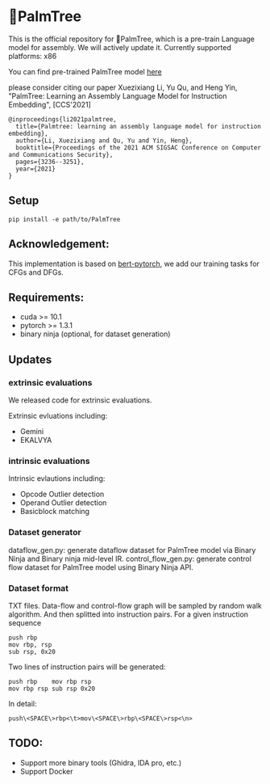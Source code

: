 # 🌴PalmTree

This is the official repository for 🌴PalmTree, which is a pre-train Language model for assembly. We will actively update it.
Currently supported platforms: x86

You can find pre-trained PalmTree model [here](https://drive.google.com/file/d/1yC3M-kVTFWql6hCgM_QCbKtc1PbdVdvp/view?usp=sharing)

please consider citing our paper
Xuezixiang Li, Yu Qu, and Heng Yin, "PalmTree: Learning an Assembly Language Model for Instruction Embedding", [CCS'2021]

```
@inproceedings{li2021palmtree,
  title={Palmtree: learning an assembly language model for instruction embedding},
  author={Li, Xuezixiang and Qu, Yu and Yin, Heng},
  booktitle={Proceedings of the 2021 ACM SIGSAC Conference on Computer and Communications Security},
  pages={3236--3251},
  year={2021}
}
```

## Setup
```pip install -e path/to/PalmTree```

## Acknowledgement:

This implementation is based on [bert-pytorch](https://github.com/codertimo/BERT-pytorch), we add our training tasks for CFGs and DFGs.

## Requirements:
- cuda >= 10.1
- pytorch >= 1.3.1
- binary ninja (optional, for dataset generation)

## Updates

### extrinsic evaluations
We released code for extrinsic evaluations.

Extrinsic evluations including:
- Gemini
- EKALVYA

### intrinsic evaluations
Intrinsic evlautions including:
- Opcode Outlier detection
- Operand Outlier detection
- Basicblock matching

### Dataset generator

dataflow_gen.py: generate dataflow dataset for PalmTree model via Binary Ninja and Binary ninja mid-level IR. 
control_flow_gen.py: generate control flow dataset for PalmTree model using Binary Ninja API.

### Dataset format
TXT files. Data-flow and control-flow graph will be sampled by random walk algorithm. And then splitted into instruction pairs.
For a given instruction sequence
```
push rbp
mov rbp, rsp
sub rsp, 0x20
```
Two lines of instruction pairs will be generated:
```
push rbp    mov rbp rsp
mov rbp rsp sub rsp 0x20
```
In detail:
```
push\<SPACE\>rbp<\t>mov\<SPACE\>rbp\<SPACE\>rsp<\n>
```
## TODO:

- Support more binary tools (Ghidra, IDA pro, etc.)
- Support Docker
